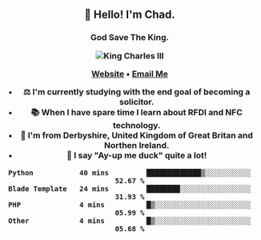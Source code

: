 <h2 align="center">👋 Hello! I'm Chad.</h2>
<h3 align="center">God Save The King.</3>

<p align="center">
  <img src="https://ichef.bbci.co.uk/news/640/cpsprodpb/6193/production/_99997942_gettyimages-83682624.jpg" title="King Charles III">
</p>


<p align="center">
  <a href="https://chadfowkes.co.uk">Website</a> •
  <a href="mailto://chad@chadfowkes.co.uk">Email Me</a>
</p>

- ⚖ I'm currently studying with the end goal of becoming a solicitor.
- 📚 When I have spare time I learn about RFDI and NFC technology.
- 📍 I'm from Derbyshire, United Kingdom of Great Britan and Northen Ireland.
- 🦆 I say "Ay-up me duck" quite a lot!

<!--START_SECTION:waka-->

```text
Python           40 mins         █████████████▒░░░░░░░░░░░   52.67 %
Blade Template   24 mins         ████████░░░░░░░░░░░░░░░░░   31.93 %
PHP              4 mins          █▒░░░░░░░░░░░░░░░░░░░░░░░   05.99 %
Other            4 mins          █▒░░░░░░░░░░░░░░░░░░░░░░░   05.68 %
```

<!--END_SECTION:waka-->
